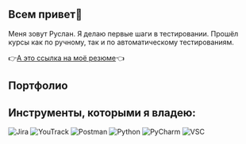 ##  Всем привет👋

Меня зовут Руслан. Я делаю первые шаги в тестировании. Прошёл курсы как по ручному, так и по автоматическому тестированиям.


👉[А это ссылка на моё резюме](https://hh.ru/resume/12989c53ff09b401910039ed1f45743449314c)👈
 
## Портфолио

## Инструменты, которыми я владею:



![Jira](https://github.com/user-attachments/assets/cdb83812-78af-4d51-a2d6-1f77d7b4b18aheight=150&width=150)
![YouTrack](https://upload.wikimedia.org/wikipedia/commons/thumb/8/85/YouTrack_icon.svg/1200px-YouTrack_icon.svg.pngheight=150&width=150)
![Postman](https://github.com/user-attachments/assets/1f262973-af77-45b7-b33b-16c3e8505978height=150&width=150)
![Python](https://www.svgrepo.com/show/376344/python.svgheight=150&width=150)
![PyCharm](https://intellij-support.jetbrains.com/hc/user_images/5l0fLOoDkFwpjU_ZKu7Ofg.png?height=150&width=150)
![VSC](https://upload.wikimedia.org/wikipedia/commons/thumb/9/9a/Visual_Studio_Code_1.35_icon.svg/512px-Visual_Studio_Code_1.35_icon.svg.png20210804221519height=150&width=150)

